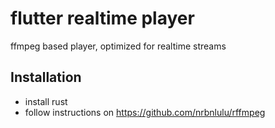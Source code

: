 # flutter realtime player
ffmpeg based player, optimized for realtime streams

## Installation
- install rust
- follow instructions on https://github.com/nrbnlulu/rffmpeg

